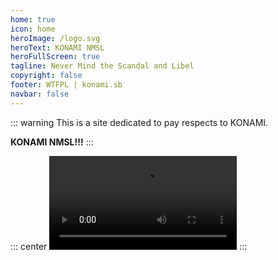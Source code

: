 ```yaml
---
home: true
icon: home
heroImage: /logo.svg
heroText: KONAMI NMSL
heroFullScreen: true
tagline: Never Mind the Scandal and Libel
copyright: false
footer: WTFPL | konami.sb
navbar: false
---
```


<!-- ::: center
<AppearanceSwitch />
::: -->

::: warning
This is a site dedicated to pay respects to KONAMI. 

**KONAMI NMSL!!!**
:::

::: center
<video id="video" controls loop>
      <source id="webm" src="/alert.webm" type="video/webm">
</video>
:::

<!-- <script setup lang="ts">
import AppearanceSwitch from '@theme-hope/module/outlook/components/AppearanceSwitch'
</script> -->